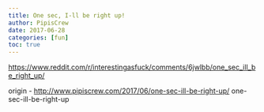 ```yaml
---
title: One sec, I-ll be right up!
author: PipisCrew
date: 2017-06-28
categories: [fun]
toc: true
---
```


https://www.reddit.com/r/interestingasfuck/comments/6jwlbb/one_sec_ill_be_right_up/

origin - http://www.pipiscrew.com/2017/06/one-sec-ill-be-right-up/ one-sec-ill-be-right-up
